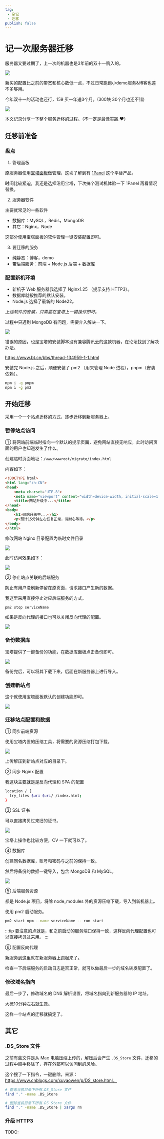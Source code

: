 ```yaml
---
tag: 
 - 杂记
 - 迁移
publish: false
---
```

# 记一次服务器迁移

服务器又要过期了，上一次的机器也是3年前的双十一购入的。

![](https://cdn.upyun.sugarat.top/mdImg/sugar/5c3d1b1e6475eafcf0a6873b01edb761)

新买的配置比之前的带宽和核心数低一点，不过日常跑跑小demo服务&博客也差不多够用。

今年双十一的活动也还行，159 买一年送3个月。(300块 30个月也还不错)

![](https://cdn.upyun.sugarat.top/mdImg/sugar/8ed6e6d353a9cce38fed85e46abcb33c)

本文记录分享一下整个服务迁移的过程。（不一定是最佳实践 ❤️）

## 迁移前准备

### 盘点

1. 管理面板

原服务器使用[宝塔面板](https://www.bt.cn/new/index.html)做管理，这块了解到有 [1Panel](https://1panel.cn/) 这个平替产品。

时间比较紧迫，我还是选择沿用宝塔，下次搞个测试机体验一下 1Panel 再看情况替换。

2. 服务器软件

主要就常见的一些软件

* 数据库：MySQL，Redis，MongoDB
* 其它：Nginx，Node

这部分使用宝塔面板的软件管理一键安装配置即可。

3. 要迁移的服务

* 纯静态：博客，demo
* 带后端服务：前端 + Node.js 后端 + 数据库

### 配置新机环境

* 新机子 Web 服务器我选择了 Nginx1.25 （提示支持 HTTP3）。
* 数据库就按推荐的默认安装。
* Node.js 选择了最新的 Node22。

*上述软件的安装，只需要在宝塔上一键操作即可。*

过程中只遇到 MongoDB 有问题，需要介入解决一下。

![](https://cdn.upyun.sugarat.top/mdImg/sugar/b0821b8b772a75d779dda83cb11135aa)

错误的原因，也是宝塔的安装脚本没有兼容腾讯云的这款机器，在论坛找到了解决办法。

https://www.bt.cn/bbs/thread-134959-1-1.html

安装完 Node.js 之后，顺便安装了 pm2 （用来管理 Node 进程），pnpm（安装依赖）。

```sh
npm i -g pnpm
npm i -g pm2
```

## 开始迁移

采用一个一个站点迁移的方式，逐步迁移到新服务器上。

### 暂停站点访问

① 将网站前端临时指向一个默认的提示页面，避免网站直接无响应，此时访问页面的用户也知道发生了什么。

创建临时页面地址：`/www/wwwroot/migrate/index.html`

内容如下：

```html
<!DOCTYPE html>
<html lang="zh-CN">
<head>
	<meta charset="UTF-8">
    <meta name="viewport" content="width=device-width, initial-scale=1.0">
	<title>网站升级中...</title>
</head>
<body>
	<h1>网站升级中...</h1>
	<p>预计15分钟左右恢复正常，请耐心等待。</p>
</body>
</html>
```

修改网站 Nginx 目录配置为临时文件目录

![](https://cdn.upyun.sugarat.top/mdImg/sugar/6d162bf8abcd79047266d7e188b7a68d)

此时访问效果如下：

![](https://cdn.upyun.sugarat.top/mdImg/sugar/cd5eb499099f2c95a18103352cd3379e)

② 停止站点关联的后端服务

防止有用户没刷新停留在原页面，请求接口产生新的数据。

我这里采用直接停止对应后端服务的方式。

```sh
pm2 stop serviceName
```

如果是反向代理的接口也可以关闭反向代理的配置。

![](https://cdn.upyun.sugarat.top/mdImg/sugar/d9bc43494d7e0c4db72bde83d474b9d1)

### 备份数据库

宝塔提供了一键备份的功能，在数据库面板点击备份即可。

![](https://cdn.upyun.sugarat.top/mdImg/sugar/95fd40cc72bbd73f9c13c670beada7c0)

备份完后，可以将其下载下来，后面在新服务器上进行导入。

### 创建新站点

这个就使用宝塔面板默认的创建功能即可。

![](https://cdn.upyun.sugarat.top/mdImg/sugar/f5c6e794fed14ef29e5471b2e91cc0e6)

### 迁移站点配置和数据
① 同步前端资源

使用宝塔内置的压缩工具，将需要的资源压缩打包下载。

![](https://cdn.upyun.sugarat.top/mdImg/sugar/3bdaf70a11209ebbff723b149d032cf3)

上传解压到新站点对应的目录下。

② 同步 Nginx 配置

我这块主要就是是反向代理和 SPA 的配置
```sh
location / {
  try_files $uri $uri/ /index.html;
}
```

③ SSL 证书

可以直接拷贝过来旧的证书。

![](https://cdn.upyun.sugarat.top/mdImg/sugar/6780baa522e2c8372afd0eeb0d3c8702)

宝塔上操作也比较方便，CV 一下就可以了。

④ 数据库

创建同名数据库，账号和密码与之前的保持一致。

然后将备份的数据一键导入，包含 MongoDB 和 MySQL。

![](https://cdn.upyun.sugarat.top/mdImg/sugar/0f798a01ce7c2a704c8d51678a31a156)

⑤ 后端服务资源

都是 Node.js 项目，将除 node_modules 外的资源压缩下载，导入到新机器上。

使用 pm2 启动服务。

```sh
pm2 start npm --name serviceName -- run start
```
:::tip
要注意的点就是，和之前启动的服务端口保持一致，这样反向代理配置也可以直接拷贝过来用。
:::


⑥ 配置反向代理

新服务到这里就在新服务器上跑起来了。

检查一下后端服务的启动日志是否正常，就可以做最后一步的域名转发配置了。

### 修改域名指向

最后一步了，修改域名的 DNS 解析设置，将域名指向到新服务器的 IP 地址。

大概10分钟左右就生效。

这样一个站点的迁移就搞定了。

## 其它
### .DS_Store 文件

之前有些文件是从 Mac 电脑压缩上传的，解压后会产生 `.DS_Store` 文件，迁移的过程中顺手移除了，存在外部可以访问到的风险。

这个搜了一下指令，一键删除，来源：https://www.cnblogs.com/xuyaowen/p/DS_store.html。

```sh
# 查询当前目录下所有.DS_Store 文件
find "." -name .DS_Store

# 删除当前目录下所有.DS_Store 文件
find "." -name .DS_Store | xargs rm
```

### 升级 HTTP3
TODO: 